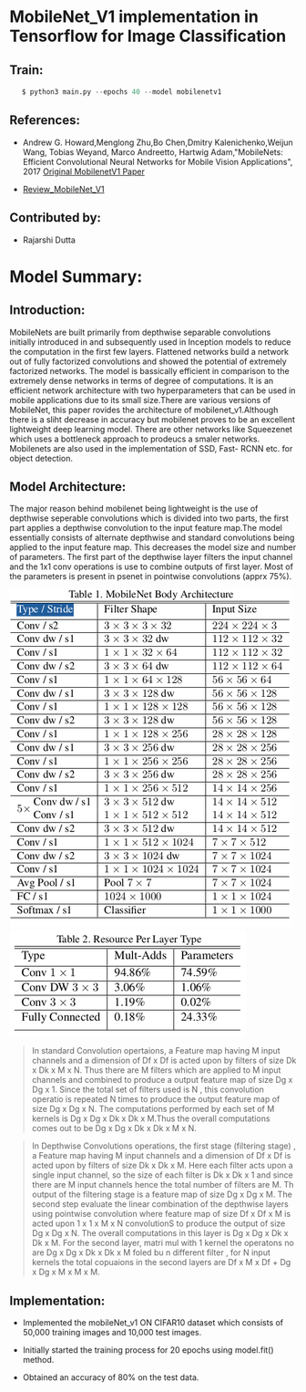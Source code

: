 # MobileNet_V1 implementation in Tensorflow for Image Classification

## Train:
```py
   $ python3 main.py --epochs 40 --model mobilenetv1
```

## References:

* Andrew G. Howard,Menglong Zhu,Bo Chen,Dmitry Kalenichenko,Weijun Wang, Tobias Weyand, Marco Andreetto, Hartwig Adam,"MobileNets: Efficient Convolutional Neural Networks for Mobile Vision Applications", 2017 [Original MobilenetV1 Paper](https://arxiv.org/pdf/1704.04861.pdf)

* [Review_MobileNet_V1](https://towardsdatascience.com/review-mobilenetv1-depthwise-separable-convolution-light-weight-model-a382df364b69)


## Contributed by:

* Rajarshi Dutta

# Model Summary:

## Introduction:

MobileNets are built primarily from depthwise separable convolutions initially introduced in  and subsequently
used in Inception models  to reduce the computation in the first few layers. Flattened networks  build a network
out of fully factorized convolutions and showed the potential of extremely factorized networks. The model is bassically efficient in comparison to the extremely dense networks in terms of degree of computations. It is an efficient network architecture with two hyperparameters that can be used in mobile applications due to its small size.There are various versions of MobileNet, this paper rovides the architecture of mobilenet_v1.Although there is a sliht decrease in accuracy but mobilenet proves to be an excellent lightweight deep learning model. There are other networks like Squeezenet which uses a bottleneck approach to prodeucs a smaler networks. Mobilenets are also used in the implementation of SSD, Fast- RCNN  etc. for object detection.

## Model Architecture:

The major reason behind mobilenet being lightweight is the use of depthwise seperable convolutions which is divided into two parts, the first part applies a depthwise convolution to the input feature map.The model essentially consists of alternate depthwise and standard convolutions being applied to the input feature map. This decreases the model size and number of parameters. The first part of the depthwise layer filters the input channel and the 1x1 conv operations is use to combine outputs of first layer. Most of the parameters is present in psenet in pointwise convolutions (apprx 75%).


<img src="assets/archtecture.png">

          
<img src="assets/resource.png">          


> In standard Convolution opertaions, a Feature map having M input channels and a dimension of Df x Df is acted upon by filters of size Dk x Dk x M x N. Thus there are M filters which are applied to M input channels and combined to produce a output feature map of size Dg x Dg x 1. Since the total set of filters used is N , this convolution operatio is repeated N times to produce the output feature map of size Dg x Dg x N. The computations performed by each set of M kernels is Dg x Dg x Dk x Dk x M.Thus the overall computations comes out to be Dg x Dg x Dk x Dk x M x N. 

> In Depthwise Convolutions operations, the first stage (filtering stage) , a Feature map having M input channels and a dimension of Df x Df is acted upon by filters of size Dk x Dk x M. Here each filter acts upon a single input channel, so the size of each filter is Dk x Dk x 1 and since there are M input channels hence the total number of filters are M. Th output of the filtering stage is a feature map of size Dg x Dg x M. The second step evaluate the linear combination of the depthwise layers using pointwise convolution where feature map of size Df x Df x M is acted upon 1 x 1 x M x N convolutionS to produce the output of size  Dg x Dg x N. The overall computations in this layer is Dg x Dg x Dk x Dk x M. For the second layer, matri mul with 1 kernel the operatons no are Dg x Dg x Dk x Dk x M foled bu n different filter , for N input kernels the total copuaions in the second layers are Df x M x Df + Dg x Dg x M x M x M.

## Implementation:

* Implemented the mobileNet_v1 ON CIFAR10 dataset which consists of 50,000 training images and 10,000 test images.

* Initially started the training process for 20 epochs using model.fit() method.

* Obtained an accuracy of 80% on the test data.
